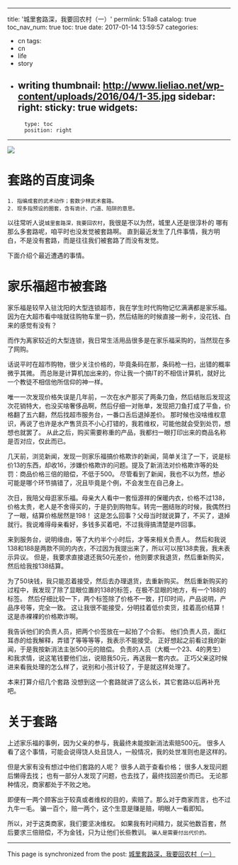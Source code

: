 
---
title: '城里套路深，我要回农村（一）'
permlink: 51la8
catalog: true
toc_nav_num: true
toc: true
date: 2017-01-14 13:59:57
categories:
- cn
tags:
- cn
- life
- story
- writing
thumbnail: http://www.lieliao.net/wp-content/uploads/2016/04/1-35.jpg
sidebar:
    right:
        sticky: true
widgets:
    -
        type: toc
        position: right
---


![](http://www.lieliao.net/wp-content/uploads/2016/04/1-35.jpg)

# 套路的百度词条
````
1. 指编成套的武术动作；套数少林武术套路。
2. 现多指预设的圈套，含有诡计、门道、陷阱的意思。
````

以往常听人说`城里套路深，我要回农村`，我很是不以为然，城里人还是很淳朴的
哪有那么多套路呢，咱平时也没发觉被套路啊。
直到最近发生了几件事情，我方明白，不是没有套路，而是往往我们被套路了而没有发觉。

下面介绍个最近遭遇的事情。

# 家乐福超市被套路

家乐福是较早入驻沈阳的大型连锁超市，我在学生时代购物记忆满满都是家乐福。
因为在大超市看中啥就往购物车里一扔，然后结账的时候直接一刷卡，没花钱、白来的感觉有没有？

而作为离家较近的大型连锁，我日常生活用品很多是在家乐福采购的，当然现在多了网购。

话说平时在超市购物，很少关注价格的，毕竟条码在那，条码枪一扫，出错的概率微乎其微。
而总账是计算机加出来的，你让我一个搞IT的不相信计算机，就好比一个教徒不相信他所信仰的神一样。

唯一一次发现价格失误是几年前，一次在水产那买了两条刀鱼，然后结账后发现这次花销特大，也没买啥奢侈品啊，然后仔细一对账单，发现把刀鱼打成了平鱼，价格翻了五六翻，然后找超市服务台，一番口舌后退掉差价。
那时候也没啥维权意识，再说了也许是水产售货员不小心打错的，我若维权，可能他就会受到处罚，想想也就罢了。
从此之后，购买需要称重的产品，我都扫一眼打印出来的商品名称是否对应，仅此而已。

几天前，浏览新闻，发现一则家乐福搞价格欺诈的新闻，简单关注了一下，说是标价13的东西，却收16，涉嫌价格欺诈的问题。提及了新消法对价格欺诈等的处罚：商品价格三倍的赔偿，不低于500。
尽管看到了新闻，我也不以为然，想必可能是哪个环节搞错了，况且毕竟是个例，不会发生在自己身上。

次日，我陪父母逛家乐福。母亲大人看中一套恒源祥的保暖内衣，价格不过138，价格太贵，老人是不舍得买的，于是扔到购物车。转完一圈结账的时候，我偶然扫了一眼，结算价格居然是198！
这是怎么回事？父母当时就说算了，不买了，退掉就行。我说难得母亲看好，多钱多买着吧，不过我得搞清楚是咋回事。

来到服务台，说明缘由，等了大约半个小时后，才等来相关负责人。
然后和我说138和188是两款不同的内衣，不过因为我提出来了，所以可以按138卖我，我未表示异议。
但是，我要求直接退还我50元差价，他则要求我退货，然后重新购买，然后给我按138结算。

为了50块钱，我只能忍着接受，然后去办理退货，去重新购买。
然后重新购买的过程中，我发现了除了显眼位置的138的标签，在极不显眼的地方，有一个188的标签。
然后仔细比较一下，两个标签除了价格不一致，打印时间，产品说明，产品序号等，完全一致。
这让我很不能接受，分明挂着低价卖货，挂着高价结算！这是赤裸裸的价格欺诈啊。

我告诉他们的负责人员，把两个价签放在一起拍了个合影。
他们负责人员，面红耳赤的给我解释，弄错了等等等等，我表示不能接受。
正好想起之前看过我的新闻，于是我按新消法主张500元的赔偿。
负责的人员（大概一个23、4的男生）和我求情，说这笔钱要他们出，说赔我50元，再送我一套内衣。
正巧父亲这时候进来看我处理的怎么样了，说别和小孩计较了，于是就这样处理了。

本来打算介绍几个套路
没想到这一个套路就讲了这么长，其它套路以后再补充吧。

# 关于套路

上述家乐福的事例，因为父亲的参与，我最终未能按新消法索赔500元。
很多人看了这个事情，可能会说得饶人处且饶人，一般情况，我的处世准则也是这样的。

但是大家有没有想过中他们套路的人呢？
很多人疏于查看价格；
很多人发现问题后懒得去找；
也有一部分人发现了问题，也去找了，最终找回差价而已。
无论那种情况，商家都处于不败之地。

即便有一两个顾客出于较真或者维权的目的，索赔了。那么对于商家而言，也不过九牛一毛。
骗一百个，赔一两个，这个生意是赚是赔，明眼人一看即知。

所以，对于这类商家，我们要坚决维权。
如果我有时间精力，就买他数百套，然后要求三倍赔偿，不为金钱，只为让他们长些教训。
`骗人是需要付出代价的。`

- - -

This page is synchronized from the post: [城里套路深，我要回农村（一）](https://steemit.com/@oflyhigh/51la8)
